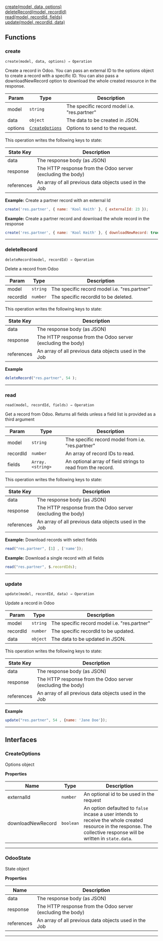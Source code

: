 <dl>
<dt>
    <a href="#create">create(model, data, options)</a></dt>
<dt>
    <a href="#deleterecord">deleteRecord(model, recordId)</a></dt>
<dt>
    <a href="#read">read(model, recordId, fields)</a></dt>
<dt>
    <a href="#update">update(model, recordId, data)</a></dt>
</dl>


## Functions
### create

<p><code>create(model, data, options) ⇒ Operation</code></p>

Create a record in Odoo.
You can pass an external ID to the options object to create a record with a specific ID.
You can also pass a downloadNewRecord option to download the whole created resource in the response.


| Param | Type | Description |
| --- | --- | --- |
| model | <code>string</code> | The specific record model i.e. "res.partner" |
| data | <code>object</code> | The data to be created in JSON. |
| options | [<code>CreateOptions</code>](#createoptions) | Options to send to the request. |

This operation writes the following keys to state:

| State Key | Description |
| --- | --- |
| data | The response body (as JSON) |
| response | The HTTP response from the Odoo server (excluding the body) |
| references | An array of all previous data objects used in the Job |
**Example:**  Create a partner record with an external Id 
```js
create('res.partner', { name: 'Kool Keith' }, { externalId: 23 });
```
**Example:**  Create a partner record and download the whole record in the response 
```js
create('res.partner', { name: 'Kool Keith' }, { downloadNewRecord: true });
```

* * *

### deleteRecord

<p><code>deleteRecord(model, recordId) ⇒ Operation</code></p>

Delete a record from Odoo


| Param | Type | Description |
| --- | --- | --- |
| model | <code>string</code> | The specific record model i.e. "res.partner" |
| recordId | <code>number</code> | The specific recordId to be deleted. |

This operation writes the following keys to state:

| State Key | Description |
| --- | --- |
| data | The response body (as JSON) |
| response | The HTTP response from the Odoo server (excluding the body) |
| references | An array of all previous data objects used in the Job |
**Example**
```js
deleteRecord("res.partner", 54 );
```

* * *

### read

<p><code>read(model, recordId, fields) ⇒ Operation</code></p>

Get a record from Odoo. Returns all fields unless a field list is provided as a third argument


| Param | Type | Description |
| --- | --- | --- |
| model | <code>string</code> | The specific record model from i.e. "res.partner" |
| recordId | <code>number</code> | An array of record IDs to read. |
| fields | <code>Array.&lt;string&gt;</code> | An optional array of field strings to read from the record. |

This operation writes the following keys to state:

| State Key | Description |
| --- | --- |
| data | The response body (as JSON) |
| response | The HTTP response from the Odoo server (excluding the body) |
| references | An array of all previous data objects used in the Job |
**Example:** Download records with select fields
```js
read("res.partner", [1] , ['name']);
```
**Example:** Download a single record with all fields
```js
read("res.partner", $.recordIds);
```

* * *

### update

<p><code>update(model, recordId, data) ⇒ Operation</code></p>

Update a record in Odoo


| Param | Type | Description |
| --- | --- | --- |
| model | <code>string</code> | The specific record model i.e. "res.partner" |
| recordId | <code>number</code> | The specific recordId to be updated. |
| data | <code>object</code> | The data to be updated in JSON. |

This operation writes the following keys to state:

| State Key | Description |
| --- | --- |
| data | The response body (as JSON) |
| response | The HTTP response from the Odoo server (excluding the body) |
| references | An array of all previous data objects used in the Job |
**Example**
```js
update("res.partner", 54 , {name: 'Jane Doe'});
```

* * *


##  Interfaces

### CreateOptions

Options object

**Properties**

| Name | Type | Description |
| --- | --- | --- |
| externalId | <code>number</code> | An optional id to be used in the request |
| downloadNewRecord | <code>boolean</code> | An option defaulted to `false` incase a user intends to receive the whole created resource in the response. The collective response will be written in `state.data`. |


* * *

### OdooState

State object

**Properties**

| Name | Description |
| --- | --- |
| data | The response body (as JSON) |
| response | The HTTP response from the Odoo server (excluding the body) |
| references | An array of all previous data objects used in the Job |


* * *


